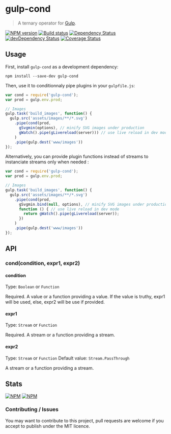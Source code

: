 # gulp-cond
> A ternary operator for [Gulp](http://gulpjs.com/).

[![NPM version](https://badge.fury.io/js/gulp-cond.png)](https://npmjs.org/package/gulp-cond)
[![Build status](https://secure.travis-ci.org/nfroidure/gulp-cond.png)](https://travis-ci.org/nfroidure/gulp-cond)
[![Dependency Status](https://david-dm.org/nfroidure/gulp-cond.png)](https://david-dm.org/nfroidure/gulp-cond)
[![devDependency Status](https://david-dm.org/nfroidure/gulp-cond/dev-status.png)](https://david-dm.org/nfroidure/gulp-cond#info=devDependencies)
[![Coverage Status](https://coveralls.io/repos/nfroidure/gulp-cond/badge.png?branch=master)](https://coveralls.io/r/nfroidure/gulp-cond?branch=master)

## Usage

First, install `gulp-cond` as a development dependency:

```shell
npm install --save-dev gulp-cond
```

Then, use it to conditionnaly pipe plugins in your `gulpfile.js`:

```js
var cond = require('gulp-cond');
var prod = gulp.env.prod;

// Images
gulp.task('build_images', function() {
  gulp.src('assets/images/**/*.svg')
    .pipe(cond(prod,
      gSvgmin(options), // minify SVG images under production
      gWatch().pipe(gLivereload(server))) // use live reload in dev mode
    )
    .pipe(gulp.dest('www/images'))
});
```

Alternatively, you can provide plugin functions instead of streams to
  instanciate streams only when needed :

```js
var cond = require('gulp-cond');
var prod = gulp.env.prod;

// Images
gulp.task('build_images', function() {
  gulp.src('assets/images/**/*.svg')
    .pipe(cond(prod,
      gSvgmin.bind(null, options), // minify SVG images under production
      function () { // use live reload in dev mode
        return gWatch().pipe(gLivereload(server));
      })
    )
    .pipe(gulp.dest('www/images'))
});
```

## API

### cond(condition, expr1, expr2)

#### condition
Type: `Boolean` or `Function`

Required. A value or a function providing a value. If the value is truthy, expr1
 will be used, else, expr2 will be use if provided.

#### expr1
Type: `Stream` or `Function`

Required. A stream or a function providing a stream.

#### expr2
Type: `Stream` or `Function`
Default value: `Stream.PassThrough`

A stream or a function providing a stream.

## Stats

[![NPM](https://nodei.co/npm/gulp-cond.png?downloads=true&stars=true)](https://nodei.co/npm/gulp-iconfont/)
[![NPM](https://nodei.co/npm-dl/gulp-cond.png)](https://nodei.co/npm/gulp-iconfont/)

### Contributing / Issues

You may want to contribute to this project, pull requests are welcome if you
 accept to publish under the MIT licence.

